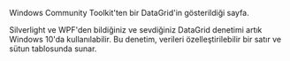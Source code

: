 ﻿Windows Community Toolkit'ten bir DataGrid'in gösterildiği sayfa.

Silverlight ve WPF'den bildiğiniz ve sevdiğiniz DataGrid denetimi artık Windows 10'da kullanılabilir. Bu denetim, verileri özelleştirilebilir bir satır ve sütun tablosunda sunar.